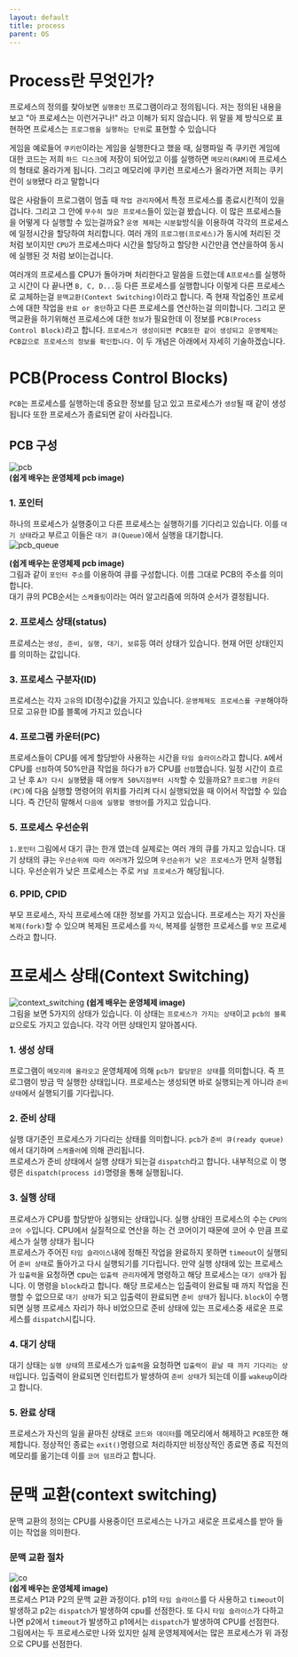 ```yaml
---
layout: default
title: process
parent: OS
---
```


# Process란 무엇인가?
프로세스의 정의를 찾아보면 `실행중인` 프로그램이라고 정의됩니다. 저는 정의된 내용을 보고 "아 프로세스는 이런거구나!" 라고 이해가 되지 않습니다. 위 말을 제 방식으로 표현하면 프로세스는 `프로그램을 실행하는 단위`로 표현할 수 있습니다  

게임을 예로들어 `쿠키런`이라는 게임을 실행한다고 했을 때, 실행파일 즉 쿠키런 게임에 대한 코드는 저희 `하드 디스크`에 저장이 되어있고 이를 실행하면 `메모리(RAM)`에 프로세스의 형태로 올라가게 됩니다. 그리고 메모리에 쿠키런 프로세스가 올라가면 저희는 쿠키런이 `실행`됐다 라고 말합니다

많은 사람들이 프로그램이 멈출 때 `작업 관리자`에서 특정 프로세스를 종료시킨적이 있을 겁니다. 그리고 그 안에 `무수히 많은 프로세스`들이 있는걸 봤습니다. 이 많은 프로세스들을 어떻게 다 실행할 수 있는걸까요? `운영 체제`는 `시분할`방식을 이용하여 각각의 프로세스에 일정시간을 할당하여 처리합니다. 여러 개의 `프로그램(프로세스)`가 동시에 처리된 것 처럼 보이지만 `CPU`가 프로세스마다 시간을 할당하고 할당한 시간만큼 연산을하여 동시에 실행된 것 처럼 보이는겁니다.

여러개의 프로세스를 CPU가 돌아가며 처리한다고 말씀을 드렸는데 `A프로세스`를 실행하고 시간이 다 끝나면 `B, C, D...`등 다른 프로세스를 실행합니다 이렇게 다른 프로세스로 교체하는걸 `문맥교환(Context Switching)`이라고 합니다. 즉 현재 작업중인 프로세스에 대한 작업을 `완료 or 중단`하고 다른 프로세스를 연산하는걸 의미합니다. 그리고 문맥교환을 하기위해선 프로세스에 대한 `정보`가 필요한데 이 정보를 `PCB(Process Control Block)`라고 합니다. `프로세스가 생성이되면 PCB또한 같이 생성되고 운영체제는 PCB값으로 프로세스의 정보를 확인합니다.` 이 두 개념은 아래에서 자세히 기술하겠습니다.


# PCB(Process Control Blocks)
`PCB`는 프로세스를 실행하는데 중요한 정보를 담고 있고 프로세스가 `생성`될 때 같이 생성됩니다 또한 프로세스가 종료되면 같이 사라집니다.

## PCB 구성
![pcb](/docs/OS/images/pcb.png)  
__(쉽게 배우는 운영체제 pcb image)__

### 1. 포인터
하나의 프로세스가 실행중이고 다른 프로세스는 실행하기를 기다리고 있습니다. 이를 `대기 상태`라고 부르고 이들은 `대기 큐(Queue)`에서 실행을 대기합니다.  
![pcb_queue](/docs/OS/images/pcb_pointer.png)

__(쉽게 배우는 운영체제 pcb image)__  
그림과 같이 `포인터 주소`를 이용하여 큐를 구성합니다. 이름 그대로 PCB의 주소를 의미합니다.  
대기 큐의 PCB순서는 `스케쥴링`이라는 여러 알고리즘에 의하여 순서가 결정됩니다.

### 2. 프로세스 상태(status)
프로세스는 `생성, 준비, 실행, 대기, 보류`등 여러 상태가 있습니다. 현재 어떤 상태인지를 의미하는 값입니다.

### 3. 프로세스 구분자(ID)
프로세스는 각자 `고유`의 ID(정수)값을 가지고 있습니다. `운영체제도 프로세스를 구분`해야하므로 고유한 ID를 블록에 가지고 있습니다

### 4. 프로그램 카운터(PC)
프로세스들이 CPU를 에게 할당받아 사용하는 시간을 `타임 슬라이스`라고 합니다. `A`에서 CPU를 `선점`하여 50%만큼 작업을 하다가 `B`가 CPU를 `선점`했습니다. 일정 시간이 흐르고 난 후 `A가 다시 실행`됐을 때 `어떻게 50%지점부터 시작`할 수 있을까요? `프로그램 카운터(PC)`에 다음 실행할 명령어의 위치를 가리켜 다시 실행되었을 때 이어서 작업할 수 있습니다. 즉 간단히 말해서 `다음에 실행할 명령어`를 가지고 있습니다.

### 5. 프로세스 우선순위
`1.포인터` 그림에서 대기 큐는 한개 였는데 실제로는 여러 개의 큐를 가지고 있습니다. 대기 상태의 큐는 `우선순위에 따라 여러개`가 있으며 `우선순위가 낮은 프로세스`가 먼저 실행됩니다. 우선순위가 낮은 프로세스는 주로 `커널 프로세스`가 해당됩니다.

### 6. PPID, CPID
부모 프로세스, 자식 프로세스에 대한 정보를 가지고 있습니다. 프로세스는 자기 자신을 `복제(fork)`할 수 있으며 복제된 프로세스를 `자식`, 복제를 실행한 프로세스를 `부모` 프로세스라고 합니다.

# 프로세스 상태(Context Switching)
![context_switching](/docs/OS/images/context_switching.png)
__(쉽게 배우는 운영체제 image)__   
그림을 보면 5가지의 상태가 있습니다. 이 상태는 `프로세스가 가지는 상태`이고 `pcb의 블록값`으로도 가지고 있습니다. 각각 어떤 상태인지 알아봅시다.

### 1. 생성 상태
프로그램이 `메모리에 올라오고` 운영체제에 의해 `pcb가 할당받은 상태`를 의미합니다. 즉 프로그램이 방금 막 실행한 상태입니다. 프로세스는 생성되면 바로 실행되는게 아니라 `준비 상태`에서 실행되기를 기다립니다.

### 2. 준비 상태
실행 대기준인 프로세스가 기다리는 상태를 의미합니다. `pcb`가 `준비 큐(ready queue)`에서 대기하며 `스케쥴러`에 의해 관리됩니다.  
프로세스가 준비 상태에서 실행 상태가 되는걸 `dispatch`라고 합니다. 내부적으로 이 명령은 `dispatch(process id)`명령을 통해 실행됩니다.  

### 3. 실행 상태
프로세스가 CPU를 할당받아 실행되는 상태입니다. 실행 상태인 프로세스의 수는 `CPU의 코어 수`입니다. CPU에서 실질적으로 연산을 하는 건 코어이기 때문에 코어 수 만큼 프로세스가 실행 상태가 됩니다  
프로세스가 주어진 `타임 슬라이스`내에 정해진 작업을 완료하지 못하면 `timeout`이 실행되어 `준비 상태`로 돌아가고 다시 실행되기를 기다립니다. 만약 실행 상태에 있는 프로세스가 `입출력`을 요청하면 cpu는 `입출력 관리자`에게 명령하고 해당 프로세스는 `대기 상태`가 됩니다. 이 명령을 `block`라고 합니다. 해당 프로세스는 입출력이 완료될 때 까지 작업을 진행할 수 없으므로 `대기 상태`가 되고 입출력이 완료되면 `준비 상태`가 됩니다. `block`이 수행되면 실행 프로세스 자리가 하나 비었으므로 준비 상태에 있는 프로세스중 새로운 프로세스를 `dispatch`시킵니다. 

### 4. 대기 상태
대기 상태는 `실행 상태`의 프로세스가 `입출력`을 요청하면 `입출력이 끝날 때 까지 기다리는 상태`입니다. 입출력이 완료되면 인터럽트가 발생하여 `준비 상태`가 되는데 이를 `wakeup`이라고 합니다.

### 5. 완료 상태
프로세스가 자신의 일을 끝마친 상태로 `코드와 데이터`를 메모리에서 해제하고 `PCB`또한 해제합니다. 정상적인 종료는 `exit()`명령으로 처리하지만 비정상적인 종료면 종료 직전의 메모리를 옮기는데 이를 `코어 덤프`라고 합니다.

# 문맥 교환(context switching)
문맥 교환의 정의는 CPU를 사용중이던 프로세스는 나가고 새로운 프로세스를 받아 들이는 작업을 의미한다.

### 문맥 교환 절차
![co](/docs/OS/images/context_switching_2.png)  
__(쉽게 배우는 운영체제 image)__  
프로세스 P1과 P2의 문맥 교환 과정이다. p1의 `타임 슬라이스`를 다 사용하고 `timeout`이 발생하고 p2는 `dispatch`가 발생하여 cpu를 선점한다. 또 다시 `타임 슬라이스`가 다하고 나면 p2에서 `timeout`가 발생하고 p1에서는 `dispatch`가 발생하여 CPU를 선점한다.  
그림에서는 두 프로세스로만 나와 있지만 실제 운영체제에서는 많은 프로세스가 위 과정으로 CPU를 선점한다.